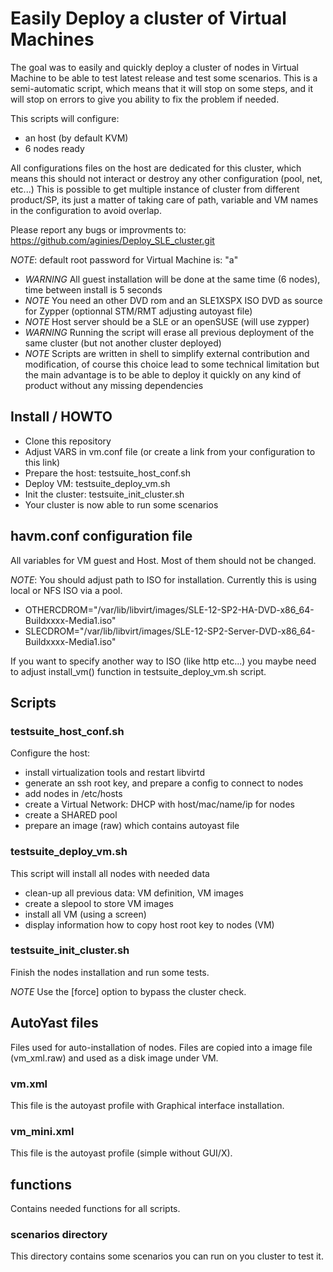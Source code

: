 # Easily Deploy a cluster of Virtual Machines

The goal was to easily and quickly deploy a cluster of nodes in Virtual
Machine to be able to test latest release and test some scenarios.
This is a semi-automatic script, which means that it will stop on some steps, and it will stop on errors to give
you ability to fix the problem if needed.

This scripts will configure:
* an host (by default KVM)
* 6 nodes ready

All configurations files on the host are dedicated for this cluster, which means
this should not interact or destroy any other configuration (pool, net, etc...)
This is possible to get multiple instance of cluster from different product/SP, its just 
a matter of taking care of path, variable and VM names in the configuration to avoid overlap.

Please report any bugs or improvments to:
https://github.com/aginies/Deploy_SLE_cluster.git

*NOTE*: default root password for Virtual Machine is: "a"

* *WARNING* All guest installation will be done at the same time (6 nodes), time between install is 5 seconds
* *NOTE* You need an other DVD rom and an SLE1XSPX ISO DVD as source for Zypper (optionnal STM/RMT adjusting autoyast file)
* *NOTE* Host server should be a SLE or an openSUSE (will use zypper)
* *WARNING* Running the script will erase all previous deployment of the same cluster (but not another cluster deployed)
* *NOTE* Scripts are written in shell to simplify external contribution and modification, of course this choice lead to some technical limitation but the main advantage is to be able to deploy it quickly on any kind of product without any missing dependencies

## Install / HOWTO

* Clone this repository
* Adjust VARS in vm.conf file (or create a link from your configuration to this link)
* Prepare the host: testsuite_host_conf.sh
* Deploy VM: testsuite_deploy_vm.sh
* Init the cluster: testsuite_init_cluster.sh
* Your cluster is now able to run some scenarios

## havm.conf configuration file
All variables for VM guest and Host. Most of them should not be changed.

*NOTE*:
You should adjust path to ISO for installation. Currently this is using local or NFS ISO via a pool.
* OTHERCDROM="/var/lib/libvirt/images/SLE-12-SP2-HA-DVD-x86_64-Buildxxxx-Media1.iso"
* SLECDROM="/var/lib/libvirt/images/SLE-12-SP2-Server-DVD-x86_64-Buildxxxx-Media1.iso"

If you want to specify another way to ISO (like http etc...) you maybe need to adjust
install_vm() function in testsuite_deploy_vm.sh script.

## Scripts

### testsuite_host_conf.sh
Configure the host:
* install virtualization tools and restart libvirtd
* generate an ssh root key, and prepare a config to connect to nodes
* add nodes in /etc/hosts
* create a Virtual Network: DHCP with host/mac/name/ip for nodes
* create a SHARED pool
* prepare an image (raw) which contains autoyast file

### testsuite_deploy_vm.sh
This script will install all nodes with needed data
* clean-up all previous data: VM definition, VM images
* create a slepool to store VM images
* install all VM (using a screen)
* display information how to copy host root key to nodes (VM)

### testsuite_init_cluster.sh
Finish the nodes installation and run some tests.

*NOTE* Use the [force] option to bypass the cluster check.


## AutoYast files

Files used for auto-installation of nodes. Files are copied into
a image file (vm_xml.raw) and used as a disk image under VM.

### vm.xml
This file is the autoyast profile with Graphical interface installation.

### vm_mini.xml
This file is the autoyast profile (simple without GUI/X).

## functions
Contains needed functions for all scripts.


### scenarios directory
This directory contains some scenarios you can run on you cluster to test it.
